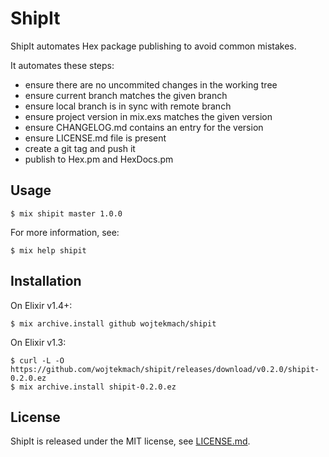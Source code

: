 # ShipIt

ShipIt automates Hex package publishing to avoid common mistakes.

It automates these steps:

* ensure there are no uncommited changes in the working tree
* ensure current branch matches the given branch
* ensure local branch is in sync with remote branch
* ensure project version in mix.exs matches the given version
* ensure CHANGELOG.md contains an entry for the version
* ensure LICENSE.md file is present
* create a git tag and push it
* publish to Hex.pm and HexDocs.pm

## Usage

    $ mix shipit master 1.0.0

For more information, see:

    $ mix help shipit

## Installation

On Elixir v1.4+:

    $ mix archive.install github wojtekmach/shipit

On Elixir v1.3:

    $ curl -L -O https://github.com/wojtekmach/shipit/releases/download/v0.2.0/shipit-0.2.0.ez
    $ mix archive.install shipit-0.2.0.ez

## License

ShipIt is released under the MIT license, see [LICENSE.md](LICENSE.md).
